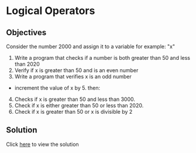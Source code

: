 # Logical Operators

## Objectives

Consider the number 2000 and assign it to a variable for example: "x"

1. Write a program that checks if a number is both greater than 50 and less than 2020
2. Verify if x is greater than 50 and is an even number
3. Write a program that verifies x is an odd number 

- increment the value of x by 5. then:

4. Checks if x is greater than 50 and less than 3000.
5. Check if x is either greater than 50 or less than 2020.
6. Check if x is greater than 50 or x is divisible by 2 


## Solution

Click [here](main.go) to view the solution